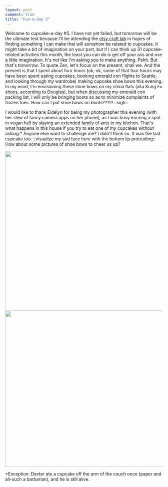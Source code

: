```yaml
---
layout: post
comment: true
title: "Fun-a-day 5"
---
```

Welcome to cupcake-a-day #5. I have not yet failed, but tomorrow will be the ultimate test because I'll be attending the <a href="http://www.mocfa.org/craftbar/index.htm" target="_blank">etsy craft lab</a> in hopes of finding something I can make that will somehow be related to cupcakes. It might take a bit of imagination on your part, but if I can think up 31 cupcake-related activities this month, the least you can do is get off your ass and use a little imagination. It's not like I'm asking you to make anything. Pshh. But that's tomorrow. To quote Zen, let's focus on the present, shall we. And the present is that I spent about four hours (ok, ok, some of that four hours may have been spent eating cupcakes, booking emerald con flights to Seattle, and looking through my wardrobe) making cupcake shoe bows this evening. In my mind, I'm envisioning these shoe bows on my china flats (aka Kung Fu shoes, according to Douglas), but when discussing my emerald con packing list, I will only be bringing boots so as to minimize complaints of frozen toes. How can I put shoe bows on boots???!!! ::sigh::

I would like to thank Eidelyn for being my photographer this evening (with her slew of fancy camera apps on her phone), as I was busy earning a spot in vegan hell by slaying an extended family of ants in my kitchen. That's what happens in this house if you try to eat one of my cupcakes without asking.* Anyone else want to challenge me? I didn't think so. It was the last cupcake too. ::visualize my sad face here with the bottom lip protruding::  How about some pictures of shoe bows to cheer us up?

<a rel="attachment wp-att-355" href="http://ieatcupcakes.com/2011/01/05/fun-a-day-5/shoe-bows/"><img class="alignleft size-medium wp-image-355" title="shoe-bows" src="http://ieatcupcakes.com/wp-content/uploads/2011/01/shoe-bows-510x510.jpg" alt="" width="510" height="510" /></a><a rel="attachment wp-att-356" href="http://ieatcupcakes.com/2011/01/05/fun-a-day-5/shoe-bows2/"><img class="alignleft size-medium wp-image-356" title="shoe-bows2" src="http://ieatcupcakes.com/wp-content/uploads/2011/01/shoe-bows2-510x498.jpg" alt="" width="510" height="498" /></a>

*Exception: Dexter ate a cupcake off the arm of the couch once (paper and all-such a barbarian), and he is still alive.
